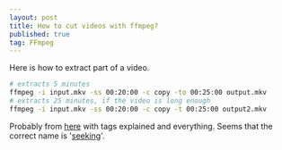 ```yaml
---
layout: post
title: How to cut videos with ffmpeg?
published: true
tag: FFmpeg
---
```




Here is how to extract part of a video.



```bash
# extracts 5 minutes
ffmpeg -i input.mkv -ss 00:20:00 -c copy -to 00:25:00 output.mkv 
# extracts 25 minutes, if the video is long enough
ffmpeg -i input.mkv -ss 00:20:00 -c copy -t 00:25:00 output2.mkv 
```

Probably from [here](https://superuser.com/questions/138331/using-ffmpeg-to-cut-up-video) with tags explained and everything. Seems that the correct name is '[seeking](http://trac.ffmpeg.org/wiki/Seeking)'. 

